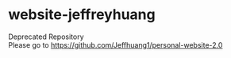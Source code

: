 # website-jeffreyhuang<br>
Deprecated Repository<br>
Please go to https://github.com/Jeffhuang1/personal-website-2.0
